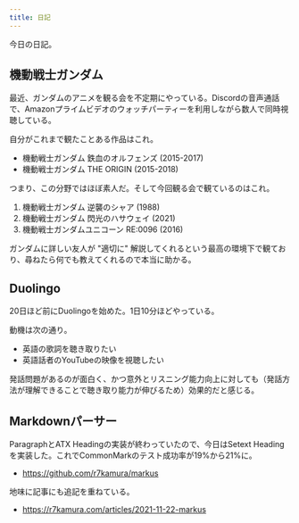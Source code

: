 ```yaml
---
title: 日記
---
```


今日の日記。

## 機動戦士ガンダム

最近、ガンダムのアニメを観る会を不定期にやっている。Discordの音声通話で、Amazonプライムビデオのウォッチパーティーを利用しながら数人で同時視聴している。

自分がこれまで観たことある作品はこれ。

- 機動戦士ガンダム 鉄血のオルフェンズ (2015-2017)
- 機動戦士ガンダム THE ORIGIN (2015-2018)

つまり、この分野ではほぼ素人だ。そして今回観る会で観ているのはこれ。

1. 機動戦士ガンダム 逆襲のシャア (1988)
2. 機動戦士ガンダム 閃光のハサウェイ (2021)
3. 機動戦士ガンダムユニコーン RE:0096 (2016)

ガンダムに詳しい友人が "適切に" 解説してくれるという最高の環境下で観ており、尋ねたら何でも教えてくれるので本当に助かる。

## Duolingo

20日ほど前にDuolingoを始めた。1日10分ほどやっている。

動機は次の通り。

- 英語の歌詞を聴き取りたい
- 英語話者のYouTubeの映像を視聴したい

発話問題があるのが面白く、かつ意外とリスニング能力向上に対しても（発話方法が理解できることで聴き取り能力が伸びるため）効果的だと感じる。

## Markdownパーサー

ParagraphとATX Headingの実装が終わっていたので、今日はSetext Headingを実装した。これでCommonMarkのテスト成功率が19%から21%に。

- <https://github.com/r7kamura/markus>

地味に記事にも追記を重ねている。

- <https://r7kamura.com/articles/2021-11-22-markus>
